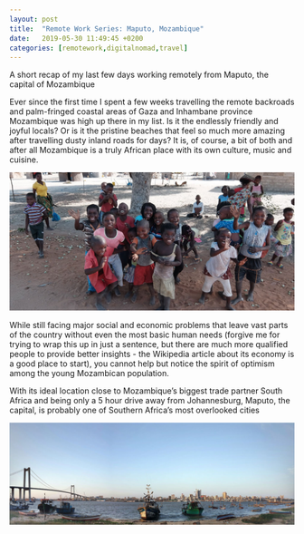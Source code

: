 ```yaml
---
layout: post
title:  "Remote Work Series: Maputo, Mozambique"
date:   2019-05-30 11:49:45 +0200
categories: [remotework,digitalnomad,travel]
---
```

A short recap of my last few days working remotely from Maputo, the capital of Mozambique  

Ever since the first time I spent a few weeks travelling the remote backroads and palm-fringed coastal areas of Gaza and Inhambane province Mozambique was high up there in my list. Is it the endlessly friendly and joyful locals? Or is it the pristine beaches that feel so much more amazing after travelling dusty inland roads for days? It is, of course, a bit of both and after all Mozambique is a truly African place with its own culture, music and cuisine.  

![Smiling Mozambicans](/assets/images/mozambique_locals.jpg)  

While still facing major social and economic problems that leave vast parts of the country without even the most basic human needs (forgive me for trying to wrap this up in just a sentence, but there are much more qualified people to provide better insights - the Wikipedia article about its economy is a good place to start), you cannot help but notice the spirit of optimism among the young Mozambican population.  

With its ideal location close to Mozambique’s biggest trade partner South Africa and being only a 5 hour drive away from Johannesburg, Maputo, the capital, is probably one of Southern Africa’s most overlooked cities  


![Maputo Skyline from Catembe](/assets/images/maputo_skyline_catembe.jpg)  


